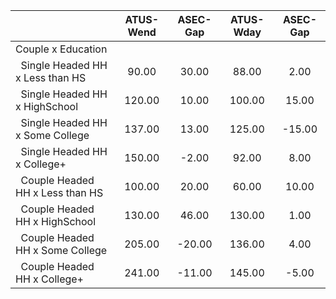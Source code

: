 
|                      |    ATUS-Wend |     ASEC-Gap |    ATUS-Wday |     ASEC-Gap |
| -------------------- | :----------: | :----------: | :----------: | :----------: |
| Couple x Education   |              |              |              |              |
| &nbsp;&nbsp;Single Headed HH x Less than HS |        90.00 |        30.00 |        88.00 |         2.00 |
| &nbsp;&nbsp;Single Headed HH x HighSchool |       120.00 |        10.00 |       100.00 |        15.00 |
| &nbsp;&nbsp;Single Headed HH x Some College |       137.00 |        13.00 |       125.00 |       -15.00 |
| &nbsp;&nbsp;Single Headed HH x College+ |       150.00 |        -2.00 |        92.00 |         8.00 |
| &nbsp;&nbsp;Couple Headed HH x Less than HS |       100.00 |        20.00 |        60.00 |        10.00 |
| &nbsp;&nbsp;Couple Headed HH x HighSchool |       130.00 |        46.00 |       130.00 |         1.00 |
| &nbsp;&nbsp;Couple Headed HH x Some College |       205.00 |       -20.00 |       136.00 |         4.00 |
| &nbsp;&nbsp;Couple Headed HH x College+ |       241.00 |       -11.00 |       145.00 |        -5.00 |

